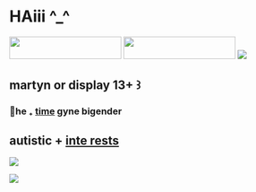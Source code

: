 # HAiii ^_^ 
<img src="https://files.catbox.moe/8otegh.gif" width="200" height="40"> <img src="https://files.catbox.moe/7zkagf.gif" width="200" height="40">
<img src="https://file.garden/Zt0H78gKC1ZH6PKq/2024_10_16_115_Kleki.png">
<h2>martyn or display 13+ ꒱<br></h4>
<h3>🍍he ₊ <a href="https://en.pronouns.page/@limitedlife">time</a> gyne bigender<br></h3>
<h2>autistic + <a href="https://rentry.co/periodictablenya">inte rests</a></h2>
<img src="https://codehs.com/uploads/433549f997906dcefd9f70820b77b08c">

![](https://komarev.com/ghpvc/?username=smallishbeans&color=yellowgreen&style=plastic)
